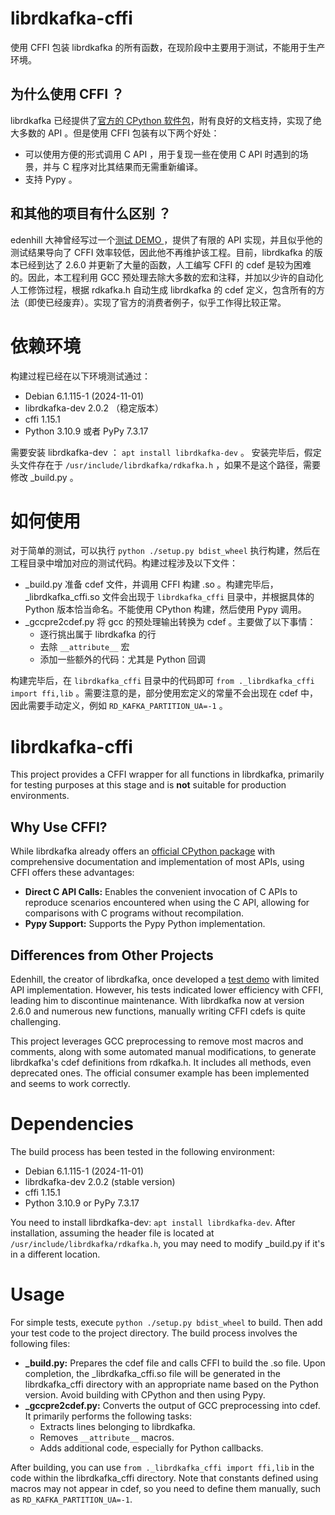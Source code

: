 # librdkafka-cffi

使用 CFFI 包装 librdkafka 的所有函数，在现阶段中主要用于测试，不能用于生产环境。

## 为什么使用 CFFI ？

librdkafka 已经提供了[官方的 CPython 软件包](https://github.com/confluentinc/confluent-kafka-python/)，附有良好的文档支持，实现了绝大多数的 API 。但是使用 CFFI 包装有以下两个好处：

* 可以使用方便的形式调用 C API ，用于复现一些在使用 C API 时遇到的场景，并与 C 程序对比其结果而无需重新编译。
* 支持 Pypy 。

## 和其他的项目有什么区别 ？

edenhill 大神曾经写过一个[测试 DEMO ](https://github.com/edenhill/rdkafka-python)，提供了有限的 API 实现，并且似乎他的测试结果导向了 CFFI 效率较低，因此他不再维护该工程。目前，librdkafka 的版本已经到达了 2.6.0 并更新了大量的函数，人工编写 CFFI 的 cdef 是较为困难的。因此，本工程利用 GCC 预处理去除大多数的宏和注释，并加以少许的自动化人工修饰过程，根据 rdkafka.h 自动生成 librdkafka 的 cdef 定义，包含所有的方法（即使已经废弃）。实现了官方的消费者例子，似乎工作得比较正常。

# 依赖环境

构建过程已经在以下环境测试通过：
* Debian 6.1.115-1 (2024-11-01)
* librdkafka-dev 2.0.2 （稳定版本）
* cffi 1.15.1
* Python 3.10.9 或者 PyPy 7.3.17

需要安装 librdkafka-dev ： `apt install librdkafka-dev` 。 安装完毕后，假定头文件存在于 `/usr/include/librdkafka/rdkafka.h` ，如果不是这个路径，需要修改 _build.py 。

# 如何使用

对于简单的测试，可以执行 `python ./setup.py bdist_wheel` 执行构建，然后在工程目录中增加对应的测试代码。构建过程涉及以下文件：

* _build.py 准备 cdef 文件，并调用 CFFI 构建 .so 。构建完毕后， _librdkafka_cffi.so 文件会出现于 `librdkafka_cffi` 目录中，并根据具体的 Python 版本恰当命名。不能使用 CPython 构建，然后使用 Pypy 调用。
* _gccpre2cdef.py 将 gcc 的预处理输出转换为 cdef 。主要做了以下事情：
    * 逐行挑出属于 librdkafka 的行
    * 去除 `__attribute__` 宏
    * 添加一些额外的代码：尤其是 Python 回调

构建完毕后，在 `librdkafka_cffi` 目录中的代码即可 `from ._librdkafka_cffi import ffi,lib` 。需要注意的是，部分使用宏定义的常量不会出现在 cdef 中，因此需要手动定义，例如 `RD_KAFKA_PARTITION_UA=-1` 。

# librdkafka-cffi

This project provides a CFFI wrapper for all functions in librdkafka, primarily for testing purposes at this stage and is **not** suitable for production environments.

## Why Use CFFI?
While librdkafka already offers an [official CPython package](https://github.com/confluentinc/confluent-kafka-python/) with comprehensive documentation and implementation of most APIs, using CFFI offers these advantages:

* **Direct C API Calls:** Enables the convenient invocation of C APIs to reproduce scenarios encountered when using the C API, allowing for comparisons with C programs without recompilation.
* **Pypy Support:** Supports the Pypy Python implementation.

## Differences from Other Projects
Edenhill, the creator of librdkafka, once developed a [test demo](https://github.com/edenhill/rdkafka-python) with limited API implementation. However, his tests indicated lower efficiency with CFFI, leading him to discontinue maintenance. With librdkafka now at version 2.6.0 and numerous new functions, manually writing CFFI cdefs is quite challenging. 

This project leverages GCC preprocessing to remove most macros and comments, along with some automated manual modifications, to generate librdkafka's cdef definitions from rdkafka.h. It includes all methods, even deprecated ones. The official consumer example has been implemented and seems to work correctly.

# Dependencies
The build process has been tested in the following environment:
* Debian 6.1.115-1 (2024-11-01)
* librdkafka-dev 2.0.2 (stable version)
* cffi 1.15.1
* Python 3.10.9 or PyPy 7.3.17

You need to install librdkafka-dev: `apt install librdkafka-dev`. After installation, assuming the header file is located at `/usr/include/librdkafka/rdkafka.h`, you may need to modify _build.py if it's in a different location.

# Usage
For simple tests, execute `python ./setup.py bdist_wheel` to build. Then add your test code to the project directory. The build process involves the following files:
* **_build.py:** Prepares the cdef file and calls CFFI to build the .so file. Upon completion, the _librdkafka_cffi.so file will be generated in the librdkafka_cffi directory with an appropriate name based on the Python version. Avoid building with CPython and then using Pypy.
* **_gccpre2cdef.py:** Converts the output of GCC preprocessing into cdef. It primarily performs the following tasks:
    * Extracts lines belonging to librdkafka.
    * Removes `__attribute__` macros.
    * Adds additional code, especially for Python callbacks.

After building, you can use `from ._librdkafka_cffi import ffi,lib` in the code within the librdkafka_cffi directory. Note that constants defined using macros may not appear in cdef, so you need to define them manually, such as `RD_KAFKA_PARTITION_UA=-1`.
